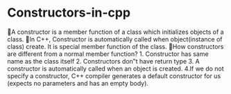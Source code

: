 # Constructors-in-cpp
A constructor is a member function of a class which initializes objects of a class. In C++, Constructor is automatically called when object(instance of class) create. It is special member function of the class. How constructors are different from a normal member function? 1. Constructor has same name as the class itself 2. Constructors don‟t have return type 3. A constructor is automatically called when an object is created. 4.If we do not specify a constructor, C++ compiler generates a default constructor for us (expects no parameters and has an empty body).

